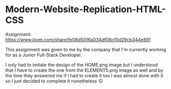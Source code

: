 # Modern-Website-Replication-HTML-CSS
Assignment: https://www.loom.com/share/fe08d5016a034df08cf0d29cb344e891

This assignment was given to me by the company that I'm currently working for as a Junior Full-Stack Developer.

I only had to imitate the design of the HOME.png image but I understood that I have to create the one from the ELEMENTS.png image as well and by the time they answered me if I had to create it too I was almost done with it so I just decided to complete it nonetheless :D
